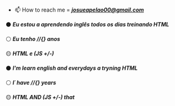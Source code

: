 
- 📫 How to reach me = ***josueapelao00@gmail.com***


<!---
JosueHTML2/JosueHTML2 is a ✨ special ✨ repository because its `README.md` (this file) appears on your GitHub profile.
You can click the Preview link to take a look at your changes.
--->



:black_circle: ***Eu estou a aprendendo inglês todos os dias treinando HTML***

:white_circle: ***Eu tenho //{} anos*** 

:yellow_circle: ***HTML e (JS  +/-)***

:black_circle: ***I'm learn english and everydays a tryning HTML***

:white_circle: ***I´ have //{} years***

:yellow_circle: ***HTML AND (JS  +/-) that***
  
